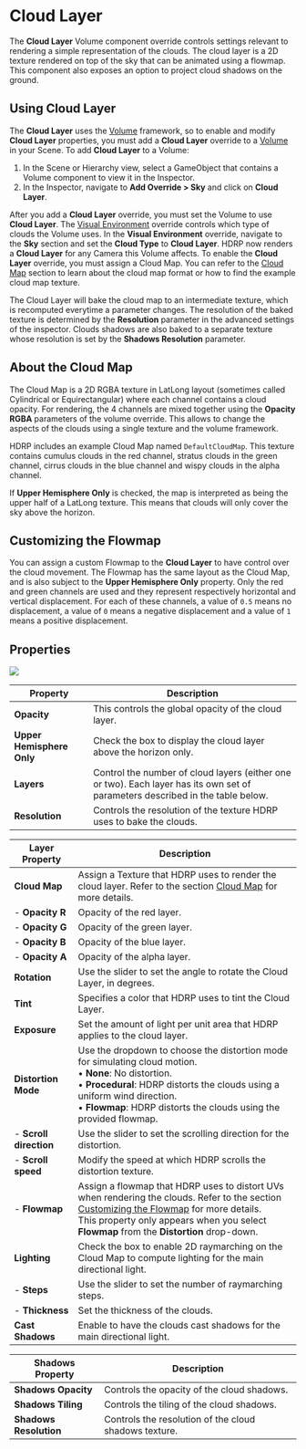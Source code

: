 # Cloud Layer

The **Cloud Layer** Volume component override controls settings relevant to rendering a simple representation of the clouds. The cloud layer is a 2D texture rendered on top of the sky that can be animated using a flowmap.
This component also exposes an option to project cloud shadows on the ground.

## Using Cloud Layer

The **Cloud Layer** uses the [Volume](Volumes.md) framework, so to enable and modify **Cloud Layer** properties, you must add a **Cloud Layer** override to a [Volume](Volumes.md) in your Scene. To add **Cloud Layer** to a Volume:

1. In the Scene or Hierarchy view, select a GameObject that contains a Volume component to view it in the Inspector.
2. In the Inspector, navigate to **Add Override > Sky** and click on **Cloud Layer**.

After you add a **Cloud Layer** override, you must set the Volume to use **Cloud Layer**. The [Visual Environment](Override-Visual-Environment.md) override controls which type of clouds the Volume uses. In the **Visual Environment** override, navigate to the **Sky** section and set the **Cloud Type** to **Cloud Layer**. HDRP now renders a **Cloud Layer** for any Camera this Volume affects.
To enable the **Cloud Layer** override, you must assign a Cloud Map. You can refer to the [Cloud Map](#CloudMap) section to learn about the cloud map format or how to find the example cloud map texture.

The Cloud Layer will bake the cloud map to an intermediate texture, which is recomputed everytime a parameter changes. The resolution of the baked texture is determined by the **Resolution** parameter in the advanced settings of the inspector.
Clouds shadows are also baked to a separate texture whose resolution is set by the **Shadows Resolution** parameter.

<a name="CloudMap"></a>

## About the Cloud Map

The Cloud Map is a 2D RGBA texture in LatLong layout (sometimes called Cylindrical or Equirectangular) where each channel contains a cloud opacity. For rendering, the 4 channels are mixed together using the **Opacity RGBA** parameters of the volume override. This allows to change the aspects of the clouds using a single texture and the volume framework.

HDRP includes an example Cloud Map named `DefaultCloudMap`. This texture contains cumulus clouds in the red channel, stratus clouds in the green channel, cirrus clouds in the blue channel and wispy clouds in the alpha channel.

If **Upper Hemisphere Only** is checked, the map is interpreted as being the upper half of a LatLong texture. This means that clouds will only cover the sky above the horizon.

<a name="CustomizingFlowmap"></a>

## Customizing the Flowmap

You can assign a custom Flowmap to the **Cloud Layer** to have control over the cloud movement.
The Flowmap has the same layout as the Cloud Map, and is also subject to the **Upper Hemisphere Only** property.
Only the red and green channels are used and they represent respectively horizontal and vertical displacement. For each of these channels, a value of `0.5` means no displacement, a value of `0` means a negative displacement and a value of `1` means a positive displacement.

## Properties

![](Images/Override-CloudLayer.png)

| Property                      | Description                                                  |
| ----------------------------- | ------------------------------------------------------------ |
| **Opacity**                   | This controls the global opacity of the cloud layer. |
| **Upper Hemisphere Only**     | Check the box to display the cloud layer above the horizon only. |
| **Layers**                    | Control the number of cloud layers (either one or two). Each layer has its own set of parameters described in the table below. |
| **Resolution**                | Controls the resolution of the texture HDRP uses to bake the clouds. |

| Layer Property                | Description                                                  |
| ----------------------------- | ------------------------------------------------------------ |
| **Cloud Map**                 | Assign a Texture that HDRP uses to render the cloud layer. Refer to the section [Cloud Map](#CloudMap) for more details. |
| - **Opacity R**               | Opacity of the red layer. |
| - **Opacity G**               | Opacity of the green layer. |
| - **Opacity B**               | Opacity of the blue layer. |
| - **Opacity A**               | Opacity of the alpha layer. |
| **Rotation**                  | Use the slider to set the angle to rotate the Cloud Layer, in degrees. |
| **Tint**                      | Specifies a color that HDRP uses to tint the Cloud Layer. |
| **Exposure**                  | Set the amount of light per unit area that HDRP applies to the cloud layer. |
| **Distortion Mode**           | Use the dropdown to choose the distortion mode for simulating cloud motion.<br />&#8226; **None**: No distortion.<br />&#8226; **Procedural**: HDRP distorts the clouds using a uniform wind direction.<br />&#8226; **Flowmap**: HDRP distorts the clouds using the provided flowmap. |
| - **Scroll direction**        | Use the slider to set the scrolling direction for the distortion. |
| - **Scroll speed**            | Modify the speed at which HDRP scrolls the distortion texture. |
| - **Flowmap**                 | Assign a flowmap that HDRP uses to distort UVs when rendering the clouds. Refer to the section [Customizing the Flowmap](#CustomizingFlowmap) for more details.<br />This property only appears when you select **Flowmap** from the **Distortion** drop-down. |
| **Lighting**                  | Check the box to enable 2D raymarching on the Cloud Map to compute lighting for the main directional light. |
| - **Steps**                   | Use the slider to set the number of raymarching steps. |
| - **Thickness**               | Set the thickness of the clouds. |
| **Cast Shadows**              | Enable to have the clouds cast shadows for the main directional light. |

| Shadows Property              | Description                                                  |
| ----------------------------- | ------------------------------------------------------------ |
| **Shadows Opacity**           | Controls the opacity of the cloud shadows. |
| **Shadows Tiling**            | Controls the tiling of the cloud shadows. |
| **Shadows Resolution**        | Controls the resolution of the cloud shadows texture. |
